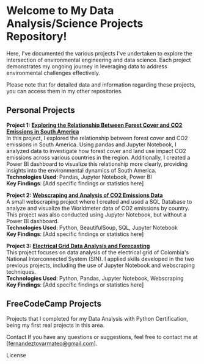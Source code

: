 # Welcome to My Data Analysis/Science Projects Repository!
Here, I've documented the various projects I've undertaken to explore the intersection of environmental engineering and data science. Each project demonstrates my ongoing journey in leveraging data to address environmental challenges effectively.

Please note that for detailed data and information regarding these projects, you can access them in my other repositories.

## Personal Projects

**Project 1: [Exploring the Relationship Between Forest Cover and CO2 Emissions in South America](https://github.com/Mateoferrnandez/Emissions-and-land-)**  
In this project, I explored the relationship between forest cover and CO2 emissions in South America. Using pandas and Jupyter Notebook, I analyzed data to investigate how forest cover and land use impact CO2 emissions across various countries in the region. Additionally, I created a Power BI dashboard to visualize this relationship more clearly, providing insights into the environmental dynamics of South America.  
**Technologies Used**: Pandas, Jupyter Notebook, Power BI  
**Key Findings**: [Add specific findings or statistics here]

**Project 2: [Webscraping and Analysis of CO2 Emissions Data](https://github.com/Mateoferrnandez/Webscraping-and-Analysis-of-CO2-Emissions-Data/tree/main)**  
A small webscraping project where I created and used a SQL Database to analyze and visualize the Worldmeter data of CO2 emissions by country. This project was also conducted using Jupyter Notebook, but without a Power BI dashboard.  
**Technologies Used**: Python, BeautifulSoup, SQL, Jupyter Notebook  
**Key Findings**: [Add specific findings or statistics here]

**Project 3: [Electrical Grid Data Analysis and Forecasting](https://github.com/Mateoferrnandez/GeneracionElectricaColombia)**  
This project focuses on data analysis of the electrical grid of Colombia's National Interconnected System (SIN). I applied skills developed in the two previous projects, including the use of Jupyter Notebook and webscraping techniques.  
**Technologies Used**: Python, Pandas, Jupyter Notebook, Webscraping  
**Key Findings**: [Add specific findings or statistics here]

## FreeCodeCamp Projects
Projects that I completed for my Data Analysis with Python Certification, being my first real projects in this area.



Contact
If you have any questions or suggestions, feel free to contact me at [fernandeztovarmateo@gmail.com].

License
